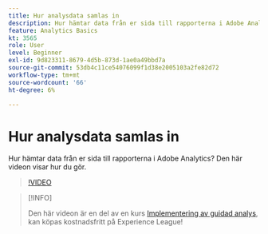 ```yaml
---
title: Hur analysdata samlas in
description: Hur hämtar data från er sida till rapporterna i Adobe Analytics? Den här videon visar hur du gör.
feature: Analytics Basics
kt: 3565
role: User
level: Beginner
exl-id: 9d823311-8679-4d5b-873d-1ae0a49bbd7a
source-git-commit: 53db4c11ce54076099f1d38e2005103a2fe82d72
workflow-type: tm+mt
source-wordcount: '66'
ht-degree: 6%

---
```


# Hur analysdata samlas in

Hur hämtar data från er sida till rapporterna i Adobe Analytics? Den här videon visar hur du gör.

>[!VIDEO](https://video.tv.adobe.com/v/28768/?quality=12&learn=on)

>[!INFO]
>
> Den här videon är en del av en kurs [Implementering av guidad analys](https://experienceleague.adobe.com/?recommended=Analytics-D-1-2019.1), kan köpas kostnadsfritt på Experience League!
